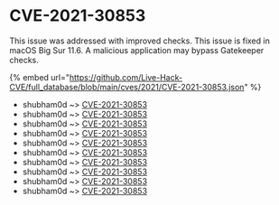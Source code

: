 # CVE-2021-30853

This issue was addressed with improved checks. This issue is fixed in macOS Big Sur 11.6. A malicious application may bypass Gatekeeper checks.

{% embed url="https://github.com/Live-Hack-CVE/full_database/blob/main/cves/2021/CVE-2021-30853.json" %}


* shubham0d ~> [CVE-2021-30853](https://www.alice-snow.ru/2021/database/cve-2021-30853/cve-2021-30853-shubham0d)
* shubham0d ~> [CVE-2021-30853](https://www.alice-snow.ru/2021/database/cve-2021-30853/cve-2021-30853-shubham0d)
* shubham0d ~> [CVE-2021-30853](https://www.alice-snow.ru/2021/database/cve-2021-30853/cve-2021-30853-shubham0d)
* shubham0d ~> [CVE-2021-30853](https://www.alice-snow.ru/2021/database/cve-2021-30853/cve-2021-30853-shubham0d)
* shubham0d ~> [CVE-2021-30853](https://www.alice-snow.ru/2021/database/cve-2021-30853/cve-2021-30853-shubham0d)
* shubham0d ~> [CVE-2021-30853](https://www.alice-snow.ru/2021/database/cve-2021-30853/cve-2021-30853-shubham0d)
* shubham0d ~> [CVE-2021-30853](https://www.alice-snow.ru/2021/database/cve-2021-30853/cve-2021-30853-shubham0d)
* shubham0d ~> [CVE-2021-30853](https://www.alice-snow.ru/2021/database/cve-2021-30853/cve-2021-30853-shubham0d)
* shubham0d ~> [CVE-2021-30853](https://www.alice-snow.ru/2021/database/cve-2021-30853/cve-2021-30853-shubham0d)
* shubham0d ~> [CVE-2021-30853](https://www.alice-snow.ru/2021/database/cve-2021-30853/cve-2021-30853-shubham0d)